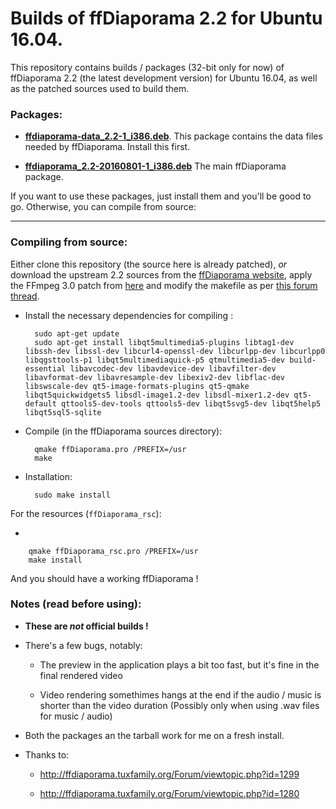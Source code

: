 # Builds of ffDiaporama 2.2 for Ubuntu 16.04.

This repository contains builds / packages (32-bit only for now) of ffDiaporama 2.2 (the latest development version) for Ubuntu 16.04, as well as the patched sources used to build them.

### Packages:

* **[ffdiaporama-data_2.2-1_i386.deb](https://github.com/JonasCz/ffdiaporama-1604-builds/raw/master/ffdiaporama-data_2.2-1_i386.deb)**. This package contains the data files needed by ffDiaporama. Install this first.

* **[ffdiaporama_2.2-20160801-1_i386.deb](https://github.com/JonasCz/ffdiaporama-1604-builds/raw/master/ffdiaporama_2.2-20160801-1_i386.deb)** The main ffDiaporama package.

If you want to use these packages, just install them and you'll be good to go. Otherwise, you can compile from source:

---

### Compiling from source:

Either clone this repository (the source here is already patched), _or_ download the upstream 2.2 sources from the [ffDiaporama website](http://ffdiaporama.tuxfamily.org), apply the FFmpeg 3.0 patch from [here](https://aur.archlinux.org/cgit/aur.git/plain/ffmpeg3.0.patch?h=ffdiaporama&id=a25505da62080306824ebe115d4ce98a175f344e) and modify the makefile as per [this forum thread](http://ffdiaporama.tuxfamily.org/Forum/viewtopic.php?id=1299).

* Install the necessary dependencies for compiling :

        sudo apt-get update
        sudo apt-get install libqt5multimedia5-plugins libtag1-dev libssh-dev libssl-dev libcurl4-openssl-dev libcurlpp-dev libcurlpp0 libqgsttools-p1 libqt5multimediaquick-p5 qtmultimedia5-dev build-essential libavcodec-dev libavdevice-dev libavfilter-dev libavformat-dev libavresample-dev libexiv2-dev libflac-dev libswscale-dev qt5-image-formats-plugins qt5-qmake libqt5quickwidgets5 libsdl-image1.2-dev libsdl-mixer1.2-dev qt5-default qttools5-dev-tools qttools5-dev libqt5svg5-dev libqt5help5 libqt5sql5-sqlite

* Compile (in the ffDiaporama sources directory):

        qmake ffDiaporama.pro /PREFIX=/usr
        make

* Installation:

        sudo make install

For the resources (`ffDiaporama_rsc`):

* 

        qmake ffDiaporama_rsc.pro /PREFIX=/usr
        make install
        
And you should have a working ffDiaporama !

### Notes (read before using):

* **These are _not_ official builds !**

* There's a few bugs, notably:

    * The preview in the application plays a bit too fast, but it's fine in the final rendered video

    * Video rendering somethimes hangs at the end if the audio / music is shorter than the video duration (Possibly only when using .wav files for music / audio)


* Both the packages an the tarball work for me on a fresh install.

* Thanks to:

    * http://ffdiaporama.tuxfamily.org/Forum/viewtopic.php?id=1299

    * http://ffdiaporama.tuxfamily.org/Forum/viewtopic.php?id=1280

